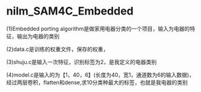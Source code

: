 # nilm_SAM4C_Embedded
(1)Embedded porting algorithm是做家用电器分类的一个项目，输入为电器的特征，输出为电器的类别

(2)data.c是训练的权重文件，保存的权重，

(3)shuju.c是输入一次特征，识别标签为2，是我定义的电器类别

(4)model.c是输入的为【1，40，6】(长度为40，宽1，通道数为6的输入数据)，经过两层卷积，flatten和dense,求10分类种最大的标签，也就是我电器的类别

